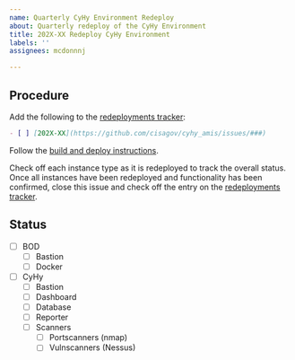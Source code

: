 ```yaml
---
name: Quarterly CyHy Environment Redeploy
about: Quarterly redeploy of the CyHy Environment
title: 202X-XX Redeploy CyHy Environment
labels: ''
assignees: mcdonnnj

---
```


## Procedure ##

Add the following to the [redeployments tracker](https://github.com/cisagov/cyhy_amis/issues/272):

```markdown
- [ ] [202X-XX](https://github.com/cisagov/cyhy_amis/issues/###)
```

Follow the [build and deploy instructions](https://github.com/cisagov/cyhy_amis#building-the-amis).

Check off each instance type as it is redeployed to track the overall status.
Once all instances have been redeployed and functionality has been confirmed,
close this issue and check off the entry on the [redeployments tracker](https://github.com/cisagov/cyhy_amis/issues/272).

## Status ##

- [ ] BOD
  - [ ] Bastion
  - [ ] Docker
- [ ] CyHy
  - [ ] Bastion
  - [ ] Dashboard
  - [ ] Database
  - [ ] Reporter
  - [ ] Scanners
    - [ ] Portscanners (nmap)
    - [ ] Vulnscanners (Nessus)
